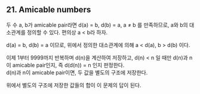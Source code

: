 ## 21. Amicable numbers

두 수 a, b가 amicable pair라면 d(a) = b, d(b) = a, a &ne; b 를 만족하므로, a와 b의 대소관계를 정의할 수 있다. 편의상 a < b라 하자.

d(a) = b, d(b) = a 이므로, 위에서 정의한 대소관계에 의해 a < d(a), b > d(b) 이다.

이제 1부터 9999까지 반복하며 d(n)을 계산하여 저장하고, d(n) < n 일 때만 d(n)과 n이 amicable pair인지, 즉 d(d(n)) = n 인지 판정한다.<br>
d(n)과 n이 amicable pair이면, 두 값을 별도의 구조에 저장한다.

위에서 별도의 구조에 저장한 값들의 합이 이 문제의 답이 된다.
